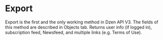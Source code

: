 # Export
Export is the first and the only working method in Dzen API V3. 
The fields of this method are described in Objects tab. 
Returns user info (if logged in), subscription feed, Newsfeed, and multiple links (e.g. Terms of Use).